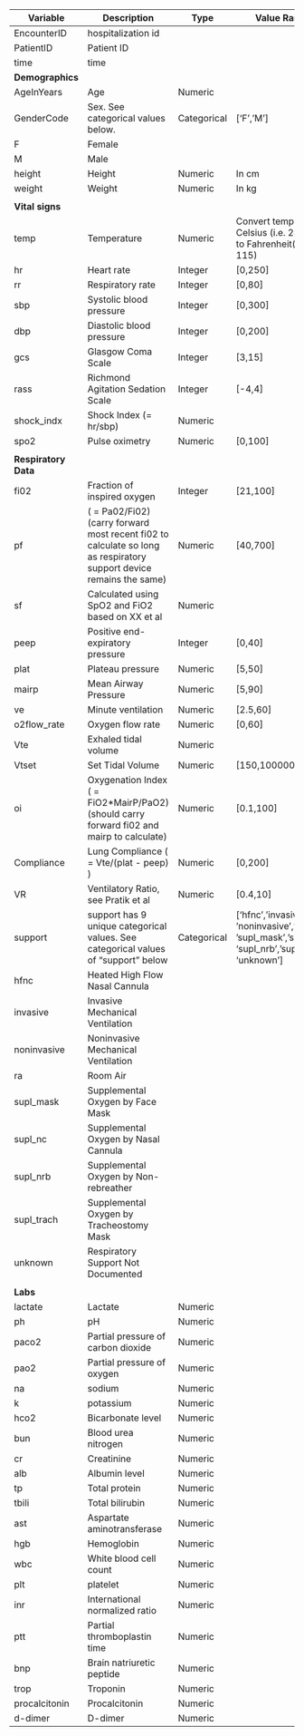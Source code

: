 | **Variable**         | **Description**                                              | **Type**    | **Value Range**                                              |
| -------------------- | ------------------------------------------------------------ | ----------- | ------------------------------------------------------------ |
| EncounterID          | hospitalization id                                           |             |                                                              |
| PatientID            | Patient ID                                                   |             |                                                              |
| time                 | time                                                         |             |                                                              |
| **Demographics**     |                                                              |             |                                                              |
| AgeInYears           | Age                                                          | Numeric     |                                                              |
| GenderCode           | Sex. See categorical values below.                           | Categorical | [‘F’,’M’]                                                    |
| F                    | Female                                                       |             |                                                              |
| M                    | Male                                                         |             |                                                              |
| height               | Height                                                       | Numeric     | In cm                                                        |
| weight               | Weight                                                       | Numeric     | In kg                                                        |
|                      |                                                              |             |                                                              |
| **Vital signs**      |                                                              |             |                                                              |
| temp                 | Temperature                                                  | Numeric     | Convert temp in Celsius (i.e. 24 to 46) to Fahrenheit(75 to 115) |
| hr                   | Heart rate                                                   | Integer     | [0,250]                                                      |
| rr                   | Respiratory rate                                             | Integer     | [0,80]                                                       |
| sbp                  | Systolic blood pressure                                      | Integer     | [0,300]                                                      |
| dbp                  | Diastolic blood pressure                                     | Integer     | [0,200]                                                      |
| gcs                  | Glasgow Coma Scale                                           | Integer     | [3,15]                                                       |
| rass                 | Richmond Agitation Sedation Scale                            | Integer     | [-4,4]                                                       |
| shock_indx           | Shock Index (= hr/sbp)                                       | Numeric     |                                                              |
| spo2                 | Pulse oximetry                                               | Numeric     | [0,100]                                                      |
|                      |                                                              |             |                                                              |
| **Respiratory Data** |                                                              |             |                                                              |
| fi02                 | Fraction of inspired oxygen                                  | Integer     | [21,100]                                                     |
| pf                   | ( = Pa02/Fi02) (carry forward most recent fi02 to calculate so long as respiratory support device remains the same) | Numeric     | [40,700]                                                     |
| sf                   | Calculated using SpO2 and FiO2 based on XX et al             | Numeric     |                                                              |
| peep                 | Positive end-expiratory pressure                             | Integer     | [0,40]                                                       |
| plat                 | Plateau pressure                                             | Numeric     | [5,50]                                                       |
| mairp                | Mean Airway Pressure                                         | Numeric     | [5,90]                                                       |
| ve                   | Minute ventilation                                           | Numeric     | [2.5,60]                                                     |
| o2flow_rate          | Oxygen flow rate                                             | Numeric     | [0,60]                                                       |
| Vte                  | Exhaled tidal volume                                         | Numeric     |                                                              |
| Vtset                | Set Tidal Volume                                             | Numeric     | [150,1000000000]                                             |
| oi                   | Oxygenation Index   ( = FiO2*MairP/PaO2)  (should carry forward fi02 and mairp to calculate) | Numeric     | [0.1,100]                                                    |
| Compliance           | Lung Compliance   ( = Vte/(plat - peep) )                    | Numeric     | [0,200]                                                      |
| VR                   | Ventilatory Ratio,   see Pratik et al                        | Numeric     | [0.4,10]                                                     |
| support              | support has 9 unique categorical values. See categorical values of “support” below | Categorical | [‘hfnc’,’invasive’, ’noninvasive’,’ra’, ’supl_mask’,’supl_nc’, ‘supl_nrb’,’supl_trach’, ‘unknown’] |
| hfnc                 | Heated High Flow Nasal Cannula                               |             |                                                              |
| invasive             | Invasive Mechanical Ventilation                              |             |                                                              |
| noninvasive          | Noninvasive Mechanical Ventilation                           |             |                                                              |
| ra                   | Room Air                                                     |             |                                                              |
| supl_mask            | Supplemental Oxygen by Face Mask                             |             |                                                              |
| supl_nc              | Supplemental Oxygen by Nasal Cannula                         |             |                                                              |
| supl_nrb             | Supplemental Oxygen by Non-rebreather                        |             |                                                              |
| supl_trach           | Supplemental Oxygen by Tracheostomy Mask                     |             |                                                              |
| unknown              | Respiratory Support Not Documented                           |             |                                                              |
|                      |                                                              |             |                                                              |
| **Labs**             |                                                              |             |                                                              |
| lactate              | Lactate                                                      | Numeric     |                                                              |
| ph                   | pH                                                           | Numeric     |                                                              |
| paco2                | Partial pressure of carbon dioxide                           | Numeric     |                                                              |
| pao2                 | Partial pressure of oxygen                                   | Numeric     |                                                              |
| na                   | sodium                                                       | Numeric     |                                                              |
| k                    | potassium                                                    | Numeric     |                                                              |
| hco2                 | Bicarbonate level                                            | Numeric     |                                                              |
| bun                  | Blood urea nitrogen                                          | Numeric     |                                                              |
| cr                   | Creatinine                                                   | Numeric     |                                                              |
| alb                  | Albumin level                                                | Numeric     |                                                              |
| tp                   | Total protein                                                | Numeric     |                                                              |
| tbili                | Total bilirubin                                              | Numeric     |                                                              |
| ast                  | Aspartate aminotransferase                                   | Numeric     |                                                              |
| hgb                  | Hemoglobin                                                   | Numeric     |                                                              |
| wbc                  | White blood cell count                                       | Numeric     |                                                              |
| plt                  | platelet                                                     | Numeric     |                                                              |
| inr                  | International normalized ratio                               | Numeric     |                                                              |
| ptt                  | Partial thromboplastin time                                  | Numeric     |                                                              |
| bnp                  | Brain natriuretic peptide                                    | Numeric     |                                                              |
| trop                 | Troponin                                                     | Numeric     |                                                              |
| procalcitonin        | Procalcitonin                                                | Numeric     |                                                              |
| d-dimer              | D-dimer                                                      | Numeric     |                                                              |